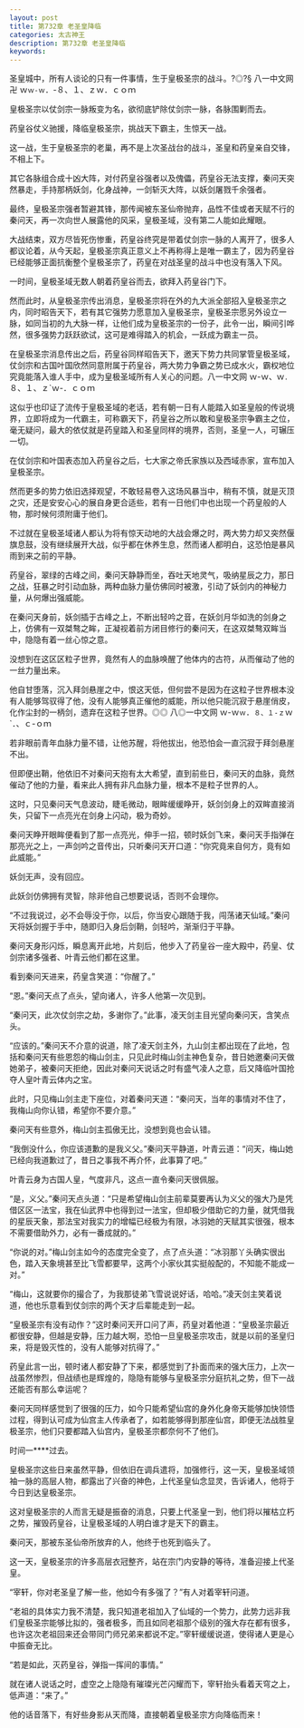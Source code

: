 ```yaml
---
layout: post
title: 第732章 老圣皇降临
categories: 太古神王
description: 第732章 老圣皇降临
keywords:
---
```


圣皇城中，所有人谈论的只有一件事情，生于皇极圣宗的战斗。?◎?§ 八一中文网 卍 ｗ`ｗ-ｗ`．-８、１、ｚｗ．ｃｏｍ

皇极圣宗以仗剑宗一脉叛变为名，欲彻底铲除仗剑宗一脉，各脉围剿而去。

药皇谷仗义驰援，降临皇极圣宗，挑战天下霸主，生惊天一战。

这一战，生于皇极圣宗的老巢，再不是上次圣战台的战斗，圣皇和药皇亲自交锋，不相上下。

其它各脉组合成十凶大阵，对付药皇谷强者以及傀儡，药皇谷无法支撑，秦问天突然暴走，手持那柄妖剑，化身战神，一剑斩灭大阵，以妖剑屠戮千余强者。

最终，皇极圣宗强者暂避其锋，那传闻被东圣仙帝抛弃，品性不佳或者天赋不行的秦问天，再一次向世人展露他的风采，皇极圣域，没有第二人能如此耀眼。

大战结束，双方尽皆死伤惨重，药皇谷终究是带着仗剑宗一脉的人离开了，很多人都议论着，从今天起，皇极圣宗真正意义上不再称得上是唯一霸主了，因为药皇谷已经能够正面抗衡整个皇极圣宗了，药皇在对战圣皇的战斗中也没有落入下风。

一时间，皇极圣域无数人朝着药皇谷而去，欲拜入药皇谷门下。

然而此时，从皇极圣宗传出消息，皇极圣宗将在外的九大派全部招入皇极圣宗之内，同时昭告天下，若有其它强势力愿意加入皇极圣宗，皇极圣宗愿另外设立一脉，如同当初的九大脉一样，让他们成为皇极圣宗的一份子，此令一出，瞬间引哗然，很多强势力跃跃欲试，这可是难得踏入的机会，一跃成为霸主一员。

在皇极圣宗消息传出之后，药皇谷同样昭告天下，邀天下势力共同掌管皇极圣域，仗剑宗和古国叶国欣然同意附属于药皇谷，两大势力争霸之势已成水火，霸权地位究竟能落入谁人手中，成为皇极圣域所有人关心的问题。八一中文网  ｗ-ｗ、ｗ`．`８、１、ｚ`ｗ-．ｃｏｍ

这似乎也印证了流传于皇极圣域的老话，若有朝一日有人能踏入如圣皇般的传说境界，立即将成为一代霸主，可称霸天下，药皇谷之所以敢和皇极圣宗争霸主之位，毫无疑问，最大的依仗就是药皇踏入和圣皇同样的境界，否则，圣皇一人，可辗压一切。

在仗剑宗和叶国表态加入药皇谷之后，七大家之帝氏家族以及西域赤家，宣布加入皇极圣宗。

然而更多的势力依旧选择观望，不敢轻易卷入这场风暴当中，稍有不慎，就是灭顶之灾，还是安安心心的展自身更合适些，若有一日他们中也出现一个药皇般的人物，那时候何须附庸于他们。

不过就在皇极圣域诸人都认为将有惊天动地的大战会爆之时，两大势力却又突然偃旗息鼓，没有继续展开大战，似乎都在休养生息，然而诸人都明白，这恐怕是暴风雨到来之前的平静。

药皇谷，翠绿的古峰之间，秦问天静静而坐，吞吐天地灵气，吸纳星辰之力，那日之战，狂暴之时引动血脉，两种血脉力量仿佛同时被激，引动了妖剑内的神秘力量，从何爆出强威能。

在秦问天身前，妖剑插于古峰之上，不断出轻吟之音，在妖剑月华如洗的剑身之上，仿佛有一双桀骜之眸，正凝视着前方闭目修行的秦问天，在这双桀骜双眸当中，隐隐有着一丝心惊之意。

没想到在这区区粒子世界，竟然有人的血脉唤醒了他体内的古符，从而催动了他的一丝力量出来。

他自甘堕落，沉入拜剑悬崖之中，恨这天低，但何尝不是因为在这粒子世界根本没有人能够驾驭得了他，没有人能够真正催他的威能，所以他只能沉寂于悬崖俏皮，化作尘封的一柄剑，遗弃在这粒子世界。◎◎ 八◎一中文网  ｗ-ｗ`ｗ`．`８、１-ｚ`ｗ`．、ｃ-ｏｍ

若非眼前青年血脉力量不错，让他苏醒，将他拔出，他恐怕会一直沉寂于拜剑悬崖不出。

但即便出鞘，他依旧不对秦问天抱有太大希望，直到前些日，秦问天的血脉，竟然催动了他的力量，看来此人拥有非凡血脉力量，根本不是粒子世界的人。

这时，只见秦问天气息波动，睫毛微动，眼眸缓缓睁开，妖剑剑身上的双眸直接消失，只留下一点亮光在剑身上闪动，极为奇妙。

秦问天睁开眼眸便看到了那一点亮光，伸手一招，顿时妖剑飞来，秦问天手指弹在那亮光之上，一声剑吟之音传出，只听秦问天开口道：“你究竟来自何方，竟有如此威能。”

妖剑无声，没有回应。

此妖剑仿佛拥有灵智，除非他自己想要说话，否则不会理你。

“不过我说过，必不会辱没于你，以后，你当安心跟随于我，闯荡诸天仙域。”秦问天将妖剑握于手中，随即归入身后剑鞘，剑轻吟，渐渐归于平静。

秦问天身形闪烁，瞬息离开此地，片刻后，他步入了药皇谷一座大殿中，药皇、仗剑宗诸多强者、叶青云他们都在这里。

看到秦问天进来，药皇含笑道：“你醒了。”

“恩。”秦问天点了点头，望向诸人，许多人他第一次见到。

“秦问天，此次仗剑宗之劫，多谢你了。”此事，凌天剑主目光望向秦问天，含笑点头。

“应该的。”秦问天不介意的说道，除了凌天剑主外，九山剑主都出现在了此地，包括和秦问天有些恩怨的梅山剑主，只见此时梅山剑主神色复杂，昔日她邀秦问天做她弟子，被秦问天拒绝，因此对秦问天说话之时有盛气凌人之意，后又降临叶国抢夺人皇叶青云体内之宝。

此时，只见梅山剑主走下座位，对着秦问天道：“秦问天，当年的事情对不住了，我梅山向你认错，希望你不要介意。”

秦问天有些意外，梅山剑主孤傲无比，没想到竟也会认错。

“我倒没什么，你应该道歉的是我义父。”秦问天平静道，叶青云道：“问天，梅山她已经向我道歉过了，昔日之事我不再介怀，此事算了吧。”

叶青云身为古国人皇，气度非凡，这点一直令秦问天很佩服。

“是，义父。”秦问天点头道：“只是希望梅山剑主前辈莫要再认为义父的强大乃是凭借区区一法宝，我在仙武界中也得到过一法宝，但却极少借助它的力量，就凭借我的星辰天象，那法宝对我实力的增幅已经极为有限，冰羽她的天赋其实很强，根本不需要借助外力，必有一番成就的。”

“你说的对。”梅山剑主如今的态度完全变了，点了点头道：“冰羽那丫头确实很出色，踏入天象境甚至比飞雪都要早，这两个小家伙其实挺般配的，不知能不能成一对。”

“梅山，这就要你的撮合了，为我那徒弟飞雪说说好话，哈哈。”凌天剑主笑着说道，他也乐意看到仗剑宗的两个天才后辈能走到一起。

“皇极圣宗有没有动作？”这时秦问天开口问了声，药皇对着他道：“皇极圣宗最近都很安静，但越是安静，压力越大啊，恐怕一旦皇极圣宗攻击，就是以前的圣皇归来，将是毁灭性的，没有人能够对抗得了。”

药皇此言一出，顿时诸人都安静了下来，都感觉到了扑面而来的强大压力，上次一战虽然惨烈，但战绩也是辉煌的，隐隐有能够与皇极圣宗分庭抗礼之势，但下一战还能否有那么幸运呢？

秦问天同样感觉到了很强的压力，如今只能希望仙宫的身外化身帝天能够加快领悟过程，得到认可成为仙宫主人传承者了，如若能够得到那座仙宫，即便无法战胜皇极圣宗，他们只要都踏入仙宫内，皇极圣宗都奈何不了他们。

时间一****过去。

皇极圣宗这些日来虽然平静，但依旧在调兵遣将，加强修行，这一天，皇极圣域领袖一脉的高层人物，都露出了兴奋的神色，上代圣皇仙念显灵，告诉诸人，他将于今日到达皇极圣宗。

这对皇极圣宗的人而言无疑是振奋的消息，只要上代圣皇一到，他们将以摧枯立朽之势，摧毁药皇谷，让皇极圣域的人明白谁才是天下的霸主。

秦问天，那被东圣仙帝所放弃的人，他终于也死到临头了。

这一天，皇极圣宗的许多高层衣冠整齐，站在宗门内安静的等待，准备迎接上代圣皇。

“宰轩，你对老圣皇了解一些，他如今有多强了？”有人对着宰轩问道。

“老祖的具体实力我不清楚，我只知道老祖加入了仙域的一个势力，此势力远非我们皇极圣宗能够比拟的，强者极多，而且如同老祖那个级别的强大存在都有很多，也许这次老祖回来还会带同门师兄弟来都说不定。”宰轩缓缓说道，使得诸人更是心中振奋无比。

“若是如此，灭药皇谷，弹指一挥间的事情。”

就在诸人说话之时，虚空之上隐隐有璀璨光芒闪耀而下，宰轩抬头看着天穹之上，低声道：“来了。”

他的话音落下，有好些身影从天而降，直接朝着皇极圣宗方向降临而来！
